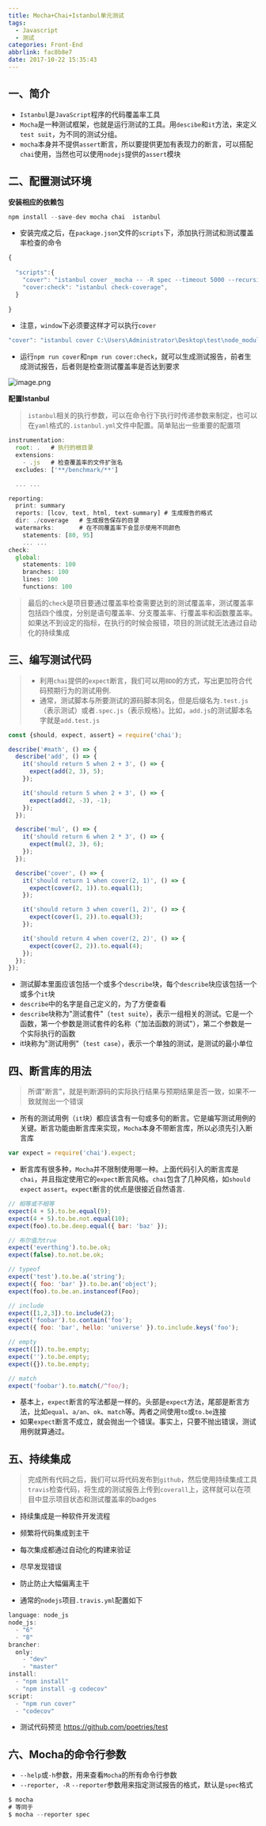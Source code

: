 ```yaml
---
title: Mocha+Chai+Istanbul单元测试
tags:
  - Javascript
  - 测试
categories: Front-End
abbrlink: fac8b8e7
date: 2017-10-22 15:35:43
---
```



一、简介
---

- `Istanbul`是`JavaScript`程序的代码覆盖率工具
- `Mocha`是一种测试框架，也就是运行测试的工具。用`descibe`和`it`方法，来定义`test suit`，为不同的测试分组。
- `mocha`本身并不提供`assert`断言，所以要提供更加有表现力的断言，可以搭配`chai`使用，当然也可以使用`nodejs`提供的`assert`模块

二、配置测试环境
---

**安装相应的依赖包**

```js
npm install --save-dev mocha chai  istanbul
```

- 安装完成之后，在`package.json`文件的`scripts`下，添加执行测试和测试覆盖率检查的命令

```js
{
  
  "scripts":{
    "cover": "istanbul cover _mocha -- -R spec --timeout 5000 --recursive",
    "cover:check": "istanbul check-coverage",
  }
  
}
```
- 注意，`window`下必须要这样才可以执行`cover`

```js
"cover": "istanbul cover C:\Users\Administrator\Desktop\test\node_modules\mocha\bin\_mocha --reporter test/mocha.js"
```


- 运行`npm run cover`和`npm run cover:check`，就可以生成测试报告，前者生成测试报告，后者则是检查测试覆盖率是否达到要求

![image.png](http://upload-images.jianshu.io/upload_images/1480597-97b4892849c032af.png?imageMogr2/auto-orient/strip%7CimageView2/2/w/1240)


**配置Istanbul**

> `istanbul`相关的执行参数，可以在命令行下执行时传递参数来制定，也可以在`yaml`格式的`.istanbul.yml`文件中配置。简单贴出一些重要的配置项

```js
instrumentation:
  root: .   # 执行的根目录
  extensions:
    - .js   # 检查覆盖率的文件扩张名
  excludes: ['**/benchmark/**']

  ... ...

reporting:
  print: summary
  reports: [lcov, text, html, text-summary] # 生成报告的格式
  dir: ./coverage   # 生成报告保存的目录
  watermarks:       # 在不同覆盖率下会显示使用不同颜色
    statements: [80, 95]
    ... ...
check:
  global:
    statements: 100
    branches: 100
    lines: 100
    functions: 100
```

> 最后的`check`是项目要通过覆盖率检查需要达到的测试覆盖率，测试覆盖率包括四个维度，分别是语句覆盖率、分支覆盖率、行覆盖率和函数覆盖率。如果达不到设定的指标，在执行的时候会报错，项目的测试就无法通过自动化的持续集成

三、编写测试代码
---

> - 利用`chai`提供的`expect`断言，我们可以用`BDD`的方式，写出更加符合代码预期行为的测试用例.
> - 通常，测试脚本与所要测试的源码脚本同名，但是后缀名为`.test.js`（表示测试）或者`.spec.js`（表示规格）。比如，`add.js`的测试脚本名字就是`add.test.js`

```js
const {should, expect, assert} = require('chai');

describe('#math', () => {
  describe('add', () => {
    it('should return 5 when 2 + 3', () => {
      expect(add(2, 3), 5);
    });

    it('should return 5 when 2 + 3', () => {
      expect(add(2, -3), -1);
    });
  });

  describe('mul', () => {
    it('should return 6 when 2 * 3', () => {
      expect(mul(2, 3), 6);
    });
  });

  describe('cover', () => {
    it('should return 1 when cover(2, 1)', () => {
      expect(cover(2, 1)).to.equal(1);
    });

    it('should return 3 when cover(1, 2)', () => {
      expect(cover(1, 2)).to.equal(3);
    });

    it('should return 4 when cover(2, 2)', () => {
      expect(cover(2, 2)).to.equal(4);
    });
  });
});
```

- 测试脚本里面应该包括一个或多个`describe`块，每个`describe`块应该包括一个或多个`it`块
- `describe`中的名字是自己定义的，为了方便查看
- `describe`块称为"测试套件"（`test suite`），表示一组相关的测试。它是一个函数，第一个参数是测试套件的名称（"加法函数的测试"），第二个参数是一个实际执行的函数
- it块称为"测试用例"（`test case`），表示一个单独的测试，是测试的最小单位


四、断言库的用法
---

> 所谓"断言"，就是判断源码的实际执行结果与预期结果是否一致，如果不一致就抛出一个错误

- 所有的测试用例（`it`块）都应该含有一句或多句的断言。它是编写测试用例的关键。断言功能由断言库来实现，`Mocha`本身不带断言库，所以必须先引入断言库

```js
var expect = require('chai').expect;
```

- 断言库有很多种，`Mocha`并不限制使用哪一种。上面代码引入的断言库是`chai`，并且指定使用它的`expect`断言风格。`chai`包含了几种风格，如`should` `expect` `assert`。`expect`断言的优点是很接近自然语言.

```js
// 相等或不相等
expect(4 + 5).to.be.equal(9);
expect(4 + 5).to.be.not.equal(10);
expect(foo).to.be.deep.equal({ bar: 'baz' });

// 布尔值为true
expect('everthing').to.be.ok;
expect(false).to.not.be.ok;

// typeof
expect('test').to.be.a('string');
expect({ foo: 'bar' }).to.be.an('object');
expect(foo).to.be.an.instanceof(Foo);

// include
expect([1,2,3]).to.include(2);
expect('foobar').to.contain('foo');
expect({ foo: 'bar', hello: 'universe' }).to.include.keys('foo');

// empty
expect([]).to.be.empty;
expect('').to.be.empty;
expect({}).to.be.empty;

// match
expect('foobar').to.match(/^foo/);
```

- 基本上，`expect`断言的写法都是一样的。头部是`expect`方法，尾部是断言方法，比如`equal`、`a/an`、`ok`、`match`等。两者之间使用`to`或`to.be`连接
- 如果`expect`断言不成立，就会抛出一个错误。事实上，只要不抛出错误，测试用例就算通过。


五、持续集成
---

> 完成所有代码之后，我们可以将代码发布到`github`，然后使用持续集成工具`travis`检查代码，将生成的测试报告上传到`coverall`上，这样就可以在项目中显示项目状态和测试覆盖率的badges

- 持续集成是一种软件开发流程
- 频繁将代码集成到主干
- 每次集成都通过自动化的构建来验证
- 尽早发现错误
- 防止防止大幅偏离主干

- 通常的`nodejs`项目`.travis.yml`配置如下

```js
language: node_js
node_js:
  - "6"
  - "8"
brancher:
  only:
    - "dev"
    - "master"
install:
  - "npm install"
  - "npm install -g codecov"
script:
  - "npm run cover"
  - "codecov"

```

- 测试代码预览 https://github.com/poetries/test


六、Mocha的命令行参数
---

- `--help`或`-h`参数，用来查看`Mocha`的所有命令行参数
- `--reporter, -R` `--reporter`参数用来指定测试报告的格式，默认是`spec`格式

```js
$ mocha
# 等同于
$ mocha --reporter spec
```


